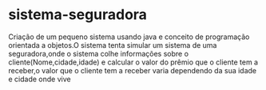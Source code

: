 # sistema-seguradora
Criação de um pequeno sistema usando java e conceito de programação orientada a objetos.O sistema tenta simular um sistema de uma seguradora,onde o sistema colhe informações sobre o cliente(Nome,cidade,idade) e calcular o valor do prêmio que o cliente tem a receber,o valor que o cliente tem a receber varia dependendo da sua idade e cidade onde vive
